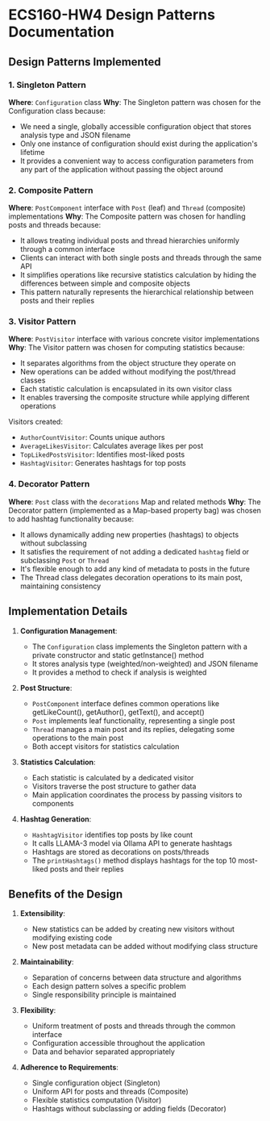 # ECS160-HW4 Design Patterns Documentation

## Design Patterns Implemented

### 1. Singleton Pattern
**Where**: `Configuration` class
**Why**: The Singleton pattern was chosen for the Configuration class because:
- We need a single, globally accessible configuration object that stores analysis type and JSON filename
- Only one instance of configuration should exist during the application's lifetime
- It provides a convenient way to access configuration parameters from any part of the application without passing the object around

### 2. Composite Pattern
**Where**: `PostComponent` interface with `Post` (leaf) and `Thread` (composite) implementations
**Why**: The Composite pattern was chosen for handling posts and threads because:
- It allows treating individual posts and thread hierarchies uniformly through a common interface
- Clients can interact with both single posts and threads through the same API
- It simplifies operations like recursive statistics calculation by hiding the differences between simple and composite objects
- This pattern naturally represents the hierarchical relationship between posts and their replies

### 3. Visitor Pattern
**Where**: `PostVisitor` interface with various concrete visitor implementations
**Why**: The Visitor pattern was chosen for computing statistics because:
- It separates algorithms from the object structure they operate on
- New operations can be added without modifying the post/thread classes
- Each statistic calculation is encapsulated in its own visitor class
- It enables traversing the composite structure while applying different operations

Visitors created:
- `AuthorCountVisitor`: Counts unique authors
- `AverageLikesVisitor`: Calculates average likes per post
- `TopLikedPostsVisitor`: Identifies most-liked posts
- `HashtagVisitor`: Generates hashtags for top posts

### 4. Decorator Pattern
**Where**: `Post` class with the `decorations` Map and related methods
**Why**: The Decorator pattern (implemented as a Map-based property bag) was chosen to add hashtag functionality because:
- It allows dynamically adding new properties (hashtags) to objects without subclassing
- It satisfies the requirement of not adding a dedicated `hashtag` field or subclassing `Post` or `Thread`
- It's flexible enough to add any kind of metadata to posts in the future
- The Thread class delegates decoration operations to its main post, maintaining consistency

## Implementation Details

1. **Configuration Management**:
   - The `Configuration` class implements the Singleton pattern with a private constructor and static getInstance() method
   - It stores analysis type (weighted/non-weighted) and JSON filename
   - It provides a method to check if analysis is weighted

2. **Post Structure**:
   - `PostComponent` interface defines common operations like getLikeCount(), getAuthor(), getText(), and accept()
   - `Post` implements leaf functionality, representing a single post
   - `Thread` manages a main post and its replies, delegating some operations to the main post
   - Both accept visitors for statistics calculation

3. **Statistics Calculation**:
   - Each statistic is calculated by a dedicated visitor
   - Visitors traverse the post structure to gather data
   - Main application coordinates the process by passing visitors to components

4. **Hashtag Generation**:
   - `HashtagVisitor` identifies top posts by like count
   - It calls LLAMA-3 model via Ollama API to generate hashtags
   - Hashtags are stored as decorations on posts/threads
   - The `printHashtags()` method displays hashtags for the top 10 most-liked posts and their replies

## Benefits of the Design

1. **Extensibility**:
   - New statistics can be added by creating new visitors without modifying existing code
   - New post metadata can be added without modifying class structure

2. **Maintainability**:
   - Separation of concerns between data structure and algorithms
   - Each design pattern solves a specific problem
   - Single responsibility principle is maintained

3. **Flexibility**:
   - Uniform treatment of posts and threads through the common interface
   - Configuration accessible throughout the application
   - Data and behavior separated appropriately

4. **Adherence to Requirements**:
   - Single configuration object (Singleton)
   - Uniform API for posts and threads (Composite)
   - Flexible statistics computation (Visitor)
   - Hashtags without subclassing or adding fields (Decorator)